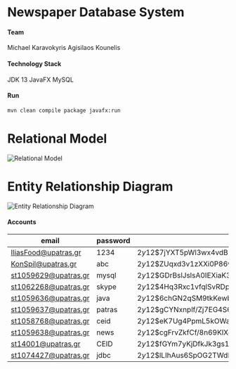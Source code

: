 # Newspaper Database System

#### Team
Michael Karavokyris
Agisilaos Kounelis

#### Technology Stack
JDK 13
JavaFX
MySQL

#### Run
```sh
mvn clean compile package javafx:run
```

# Relational Model
![Relational Model](https://raw.githubusercontent.com/kounelisagis/Newspaper-Database-System/master/_images/REL.png)

# Entity Relationship Diagram
![Entity Relationship Diagram](https://raw.githubusercontent.com/kounelisagis/Newspaper-Database-System/master/_images/ER.png)


#### Accounts

| email | password | Bcrypt Hash | Role |
| ------ | ------ | ------ | ------ |
IliasFood@upatras.gr | 1234 | $2y$12$7jYXT5pWl3wx4vdB5KldU.KUEMgDNTCESFsUnGS9sQr3ZHolo/HVO | Publisher
KonSpil@upatras.gr | abc | $2y$12$ZUqxd3v1zXXi0P86wofK9.5if7BDV9yUtBtPI1xSKbBzSoHkB8/xy | Publisher
st1059629@upatras.gr | mysql | $2y$12$GDrBslJslsA0IEXiaK3IBec88bGUGmmhwVvgzFG1yAcm9yyGT/Dku | Administrative
st1062268@upatras.gr | skype | $2y$12$4Hq3Rxc1vfqlSvRDp9QwdONV4h3ae3PwaEJWAzUY5YkSY6K3lQb2q | Administrative
st1059636@upatras.gr | java | $2y$12$6chGN2qSM9tkKewbq7ka2uO2L/zGlkAnr9vPhAUuACnHSDxDPSruK | Editor in Chief
st1059637@upatras.gr | patras | $2y$12$gCYNxnplf/Zj7EG4S6ga5uhFlDt6RWmRJq2sxJ8JdV.T.fXZiO7Ei | Editor in Chief
st1058768@upatras.gr | ceid | $2y$12$eK7Ug4PpmL5kOWa5aXCsIeDQEM2ef7x5ADNhBRGzpgOfzLDZJW5yy | Editor in Chief
st1059638@upatras.gr | news | $2y$12$cgFrvZkfCf/8n69KlXoBnO50CP7RWmAZP7iiHriLixIWN.GZsB4l2 | Editor in Chief
st14001@upatras.gr | CEID | $2y$12$fGYm7yKjDfkJk3gs1zREPOiKVIh8zdx5ooB1RcQl3HlkD8JlhgTOy | Journalist
st1074427@upatras.gr | jdbc | $2y$12$lLIhAus6SpOG2TWdBawNmetCXzuMvca4h1EnhSteycQoUyjTarnei | Journalist
